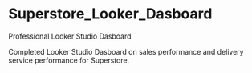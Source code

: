 # Superstore_Looker_Dasboard
Professional Looker Studio Dasboard

Completed Looker Studio Dasboard on sales performance and delivery service performance for Superstore.
